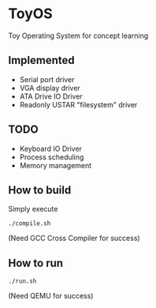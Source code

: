 # ToyOS
Toy Operating System for concept learning

## Implemented
- Serial port driver
- VGA display driver
- ATA Drive IO Driver
- Readonly USTAR "filesystem" driver
## TODO
- Keyboard IO Driver
- Process scheduling
- Memory management

## How to build
Simply execute
```
./compile.sh
```
(Need GCC Cross Compiler for success)
## How to run
```
./run.sh
```
(Need QEMU for success)

